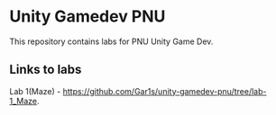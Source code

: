 # Unity Gamedev PNU
This repository contains labs for PNU Unity Game Dev.

## Links to labs

Lab 1(Maze) - https://github.com/Gar1s/unity-gamedev-pnu/tree/lab-1_Maze.
